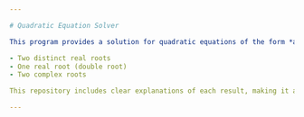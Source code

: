 ```yaml
---

# Quadratic Equation Solver

This program provides a solution for quadratic equations of the form *ax² + bx + c = 0*. It calculates the roots and provides explanations based on the nature of the solutions (real or complex roots). The program handles different cases:

- Two distinct real roots
- One real root (double root)
- Two complex roots

This repository includes clear explanations of each result, making it a helpful tool for understanding quadratic equations. 

---
```

